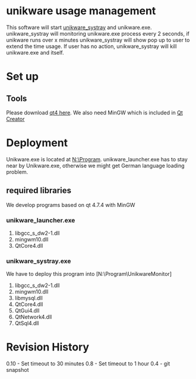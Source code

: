 # unikware usage management
This software will start [unikware_systray](https://github.com/qoopooh/try_git/tree/master/qt4/unikware_systray) and unikware.exe.
unikware_systray will monitoring unikware.exe process every 2 seconds, if unikware runs over x minutes unikware_systray will show pop up to user to extend the time usage.
If user has no action, unikware_systray will kill unikware.exe and itself.


# Set up

## Tools
Please download [qt4 here](https://download.qt.io/archive/qt/4.7/qt-win-opensource-4.7.4-mingw.exe.mirrorlist).
We also need MinGW which is included in [Qt Creator](https://download.qt.io/archive/qtcreator/2.1/qt-creator-2.1.0-src.zip.mirrorlist)


# Deployment
Unikware.exe is located at [N:\Program](\\192.168.1.16\unikware). unikware_launcher.exe has to stay near by Unikware.exe, otherwise we might get German language loading problem.
## required libraries
We develop programs based on qt 4.7.4 with MinGW
### unikware_launcher.exe
1. libgcc_s_dw2-1.dll
2. mingwm10.dll
3. QtCore4.dll
### unikware_systray.exe
We have to deploy this program into [N:\Program\UnikwareMonitor]
1. libgcc_s_dw2-1.dll
2. mingwm10.dll
3. libmysql.dll
4. QtCore4.dll
5. QtGui4.dll
6. QtNetwork4.dll
7. QtSql4.dll


# Revision History
0.10 - Set timeout to 30 minutes
0.8 - Set timeout to 1 hour
0.4 - git snapshot
